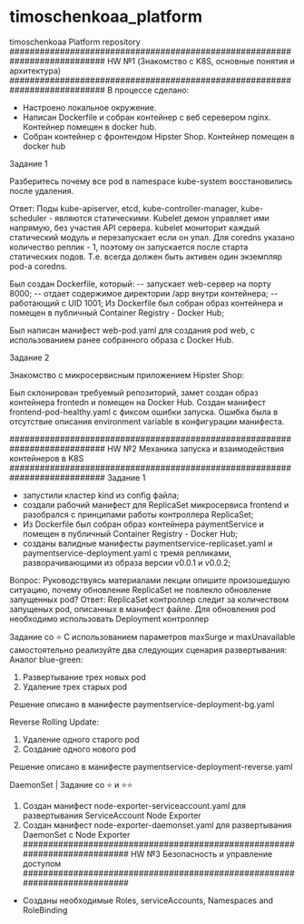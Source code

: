 # timoschenkoaa_platform
timoschenkoaa Platform repository
###########################################################################
HW №1 (Знакомство с K8S, основные понятия и архитектура)
###########################################################################
В процессе сделано:

- Настроено локальное окружение.
- Написан Dockerfile и собран контейнер с веб серевером nginx. Контейнер помещен в docker hub.
- Собран контейнер с фронтендом Hipster Shop. Контейнер помещен в docker hub

Задание 1

Разберитесь почему все pod в namespace kube-system восстановились после удаления.

Ответ: Поды kube-apiserver, etcd, kube-controller-manager, kube-scheduler - являются статическими. Kubelet демон управляет ими напрямую, без участия API сервера. kubelet мониторит каждый статический модуль и перезапускает если он упал. Для coredns указано количество реплик - 1, поэтому он запускается после старта статических подов. Т.е. всегда должен быть активен один экземпляр pod-а coredns.

Был создан Dockerfile, который: -- запускает web-сервер на порту 8000; -- отдает содержимое директории /app внутри контейнера; -- работающий с UID 1001;
Из Dockerfile был собран образ контейнера и помещен в публичный Container Registry - Docker Hub;

Был написан манифест web-pod.yaml для создания pod web, с использованием ранее собранного образа с Docker Hub.

Задание 2

Знакомство с микросервисным приложением Hipster Shop:

Был склонирован требуемый репозиторий, замет создан образ контейнера frontedn и помещен на Docker Hub.
Создан манифест frontend-pod-healthy.yaml с фиксом ошибки запуска.
Ошибка была в отсутствие описания environment variable в конфигурации манифеста.

###########################################################################
HW №2 Механика запуска и взаимодействия контейнеров в K8S
###########################################################################
Задание 1

- запустили кластер kind из config файла;
- создали рабочий манифест для ReplicaSet микросервиса frontend и разобрался с принципами работы контроллера ReplicaSet;
- Из Dockerfile был собран образ контейнера paymentService и помещен в публичный Container Registry - Docker Hub;
- созданы валидные манифесты  paymentservice-replicaset.yaml и paymentservice-deployment.yaml с тремя репликами, разворачивающими из образа версии v0.0.1 и v0.0.2;

Вопрос: Руководствуясь материалами лекции опишите произошедшую ситуацию, почему обновление ReplicaSet не повлекло обновление запущенных pod?
Ответ: ReplicaSet контроллер следит за количеством запущеных pod, описанных в манифест файле. Для обновления pod необходимо использовать Deployment контроллер

Задание со ⭐ С использованием параметров maxSurge и maxUnavailable самостоятельно реализуйте два следующих сценария развертывания:
Аналог blue-green:
1. Развертывание трех новых pod
2. Удаление трех старых pod

Решение описано в манифесте paymentservice-deployment-bg.yaml

Reverse Rolling Update:
1. Удаление одного старого pod
2. Создание одного нового pod

Решение описано в манифесте paymentservice-deployment-reverse.yaml

DaemonSet | Задание со ⭐ и ⭐⭐

1. Создан манифест node-exporter-serviceaccount.yaml для развертывания ServiceAccount Node Exporter
2. Создан манифест node-exporter-daemonset.yaml для развертывания DaemonSet с Node Exporter
###########################################################################
HW №3 Безопасность и управление доступом
###########################################################################
- Созданы необходимые Roles, serviceAccounts, Namespaces and RoleBinding